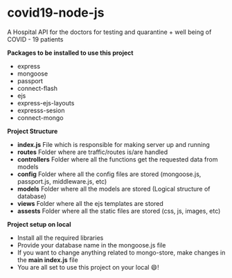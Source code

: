 # covid19-node-js
A Hospital API for the doctors for testing and quarantine + well being of COVID - 19 patients

**Packages to be installed to use this project**
- express
- mongoose
- passport
- connect-flash
- ejs
- express-ejs-layouts
- expresss-sesion
- connect-mongo

**Project Structure**
- **index.js** File which is responsible for making server up and running
- **routes** Folder where are traffic/routes is/are handled
- **controllers** Folder where all the functions get the requested data from models
- **config** Folder where all the config files are stored (mongoose.js, passport.js, middleware.js, etc)
- **models** Folder where all the models are stored (Logical structure of database)
- **views** Folder where all the ejs templates are stored
- **assests** Folder where all the static files are stored (css, js, images, etc)

**Project setup on local**
- Install all the required libraries
- Provide your database name in the mongoose.js file
- If you want to change anything related to mongo-store, make changes in the **main index.js** file
- You are all set to use this project on your local 😄!
